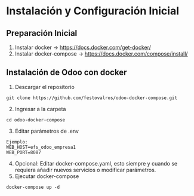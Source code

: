 

# Instalación y Configuración Inicial

## Preparación Inicial
1. Instalar docker -> https://docs.docker.com/get-docker/
2. Instalar docker-compose -> https://docs.docker.com/compose/install/

## Instalación de Odoo con docker
1. Descargar el repositorio
~~~
git clone https://github.com/festovalros/odoo-docker-compose.git
~~~
2. Ingresar a la carpeta 
~~~
cd odoo-docker-compose
~~~
3. Editar parámetros de .env
~~~
Ejemplo:
WEB_HOST=efs_odoo_empresa1 
WEB_PORT=8087
~~~
4. Opcional: Editar docker-compose.yaml, esto siempre y cuando se requiera añadir nuevos servicios o modificar parámetros.
5. Ejecutar docker-compose
~~~
docker-compose up -d
~~~